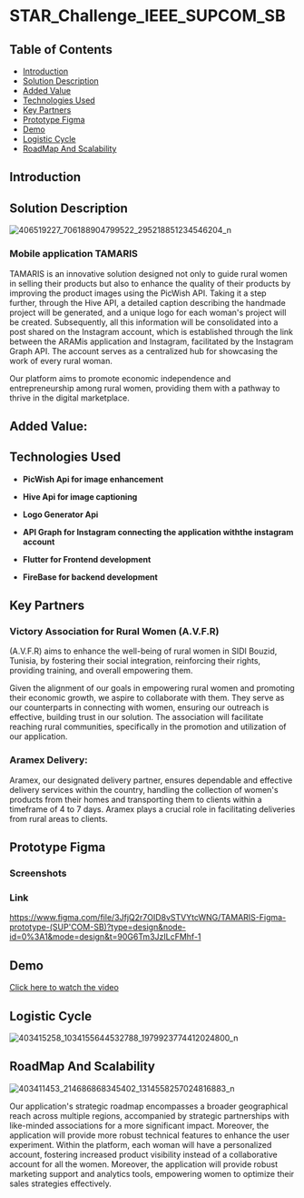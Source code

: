 # STAR_Challenge_IEEE_SUPCOM_SB

## Table of Contents

- [Introduction](#introduction)
- [Solution Description](#solution-description)
- [Added Value](#added-value)
- [Technologies Used](#technologies-used)
- [Key Partners](#key-partners)
- [Prototype Figma](#prototype-figma)
- [Demo](#demo)
- [Logistic Cycle](#logistic-cycle)
- [RoadMap And Scalability](#roadMap-and-scalability)


## Introduction


## Solution Description
![406519227_706188904799522_295218851234546204_n](https://github.com/SkanderChayoukhi/MTS-project/assets/138572009/0a128bc8-5376-47c8-b874-df8e04f9d92e)

### Mobile application TAMARIS 
TAMARIS is an innovative solution designed not only to guide rural women in selling their products but also to enhance the quality of their products by improving the product images using the PicWish API. Taking it a step further, through the Hive API, a detailed caption describing the handmade project will be generated, and a unique logo for each woman's project will be created. Subsequently, all this information will be consolidated into a post shared on the Instagram account, which is established through the link between the ARAMis application and Instagram, facilitated by the Instagram Graph API. The account serves as a centralized hub for showcasing the work of every rural woman.

Our platform aims to promote economic independence and entrepreneurship among rural women, providing them with a pathway to thrive in the digital marketplace.

## Added Value:

## Technologies Used

- **PicWish Api for image enhancement**

- **Hive Api for image captioning**

- **Logo Generator Api**

- **API Graph for Instagram connecting the application withthe instagram account**

- **Flutter for Frontend development**
  
- **FireBase for backend development**

## Key Partners
### Victory Association for Rural Women (A.V.F.R)
(A.V.F.R) aims to enhance the well-being of rural women in SIDI Bouzid, Tunisia, by fostering their social integration, reinforcing their rights, providing training, and overall empowering them.

Given the alignment of our goals in empowering rural women and promoting their economic growth, we aspire to collaborate with them. They serve as our counterparts in connecting with women, ensuring our outreach is effective, building trust in our solution. The association will facilitate reaching rural communities, specifically in the promotion and utilization of our application.

### Aramex Delivery:
Aramex, our designated delivery partner, ensures dependable and effective delivery services within the country, handling the collection of women's products from their homes and transporting them to clients within a timeframe of 4 to 7 days. 
Aramex plays a crucial role in facilitating deliveries from rural areas to clients.

## Prototype Figma

### Screenshots 

### Link 
https://www.figma.com/file/3JfjQ2r7OID8vSTVYtcWNG/TAMARIS-Figma-prototype-(SUP'COM-SB)?type=design&node-id=0%3A1&mode=design&t=90G6Tm3JzILcFMhf-1

## Demo 

[Click here to watch the video]()

## Logistic Cycle
![403415258_1034155644532788_1979923774412024800_n](https://github.com/SkanderChayoukhi/MTS-project/assets/138572009/868146ce-b0b7-425b-a4a0-7dd6ccc515a3)

## RoadMap And Scalability
![403411453_214686868345402_1314558257024816883_n](https://github.com/SkanderChayoukhi/MTS-project/assets/138572009/5513399b-25df-4230-a910-967f490753f6)

Our application's strategic roadmap encompasses a broader geographical reach across multiple regions, accompanied by strategic partnerships with like-minded associations for a more significant impact. Moreover, the application will provide more robust technical features to enhance the user experiment.
Within the platform, each woman will have a personalized account, fostering increased product visibility instead of a collaborative account for all the women.  Moreover, the application will provide robust marketing support and analytics tools, empowering women to optimize their sales strategies effectively.
